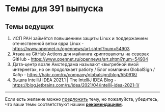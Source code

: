 # Темы для 391 выпуска

## Темы ведущих

1. ИСП РАН займётся повышением защиты Linux и поддержанием отечественной ветки ядра Linux - https://www.opennet.ru/opennews/art.shtml?num=54903
1. Атака на GitHub Actions для майнинга криптовалюты на северах GitHub - https://www.opennet.ru/opennews/art.shtml?num=54904
1. Дата-центр возле Амстердама называют «выгребной ямой интернета», но он продолжает работу / Блог компании GlobalSign / Хабр - https://habr.com/ru/company/globalsign/blog/550918/
1. Вышла IntelliJ IDEA 2021.1 | The IntelliJ IDEA Blog - https://blog.jetbrains.com/ru/idea/2021/04/intellij-idea-2021-1/
---

Если есть желание можно [предложить](themes_from_listeners.md) тему, но пожалуйста, убедитесь, что ваши темы соответствуют нашим **[рекомендациям](Recommendations_for_the_proposed_topics.md)**.

